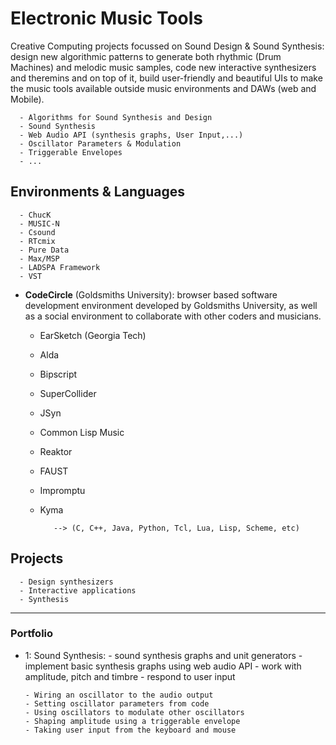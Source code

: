 # Electronic Music Tools

Creative Computing projects focussed on Sound Design & Sound Synthesis: design new algorithmic patterns to generate both rhythmic (Drum Machines) and melodic music samples, code new interactive synthesizers and theremins and on top of it, build user-friendly and beautiful UIs to make the music tools available outside music environments and DAWs (web and Mobile).

      - Algorithms for Sound Synthesis and Design 
      - Sound Synthesis
      - Web Audio API (synthesis graphs, User Input,...)
      - Oscillator Parameters & Modulation
      - Triggerable Envelopes
      - ...


## Environments & Languages
    
      - ChucK
      - MUSIC-N
      - Csound
      - RTcmix
      - Pure Data
      - Max/MSP
      - LADSPA Framework
      - VST
      
 - __CodeCircle__ (Goldsmiths University): browser based software development environment developed by Goldsmiths University, as well as a social environment to collaborate with other coders and musicians.
 
      - EarSketch  (Georgia Tech)
      - Alda
      - Bipscript
      - SuperCollider
      - JSyn
      - Common Lisp Music
      - Reaktor
      - FAUST
      - Impromptu
      - Kyma
      
               --> (C, C++, Java, Python, Tcl, Lua, Lisp, Scheme, etc)

## Projects

      - Design synthesizers
      - Interactive applications
      - Synthesis

-----------------

### Portfolio 

- 1: Sound Synthesis:
      - sound synthesis graphs and unit generators
      - implement basic synthesis graphs using web audio API
      - work with amplitude, pitch and timbre
      - respond to user input


      - Wiring an oscillator to the audio output
      - Setting oscillator parameters from code
      - Using oscillators to modulate other oscillators
      - Shaping amplitude using a triggerable envelope
      - Taking user input from the keyboard and mouse
